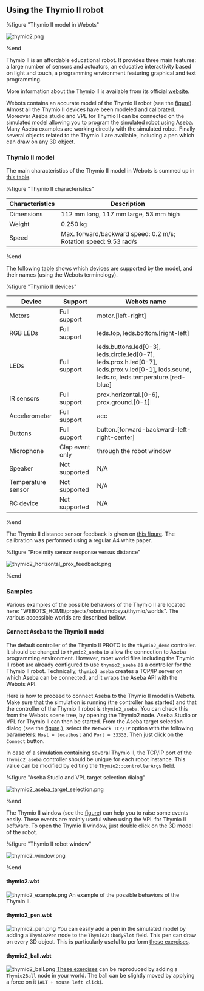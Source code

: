 ## Using the Thymio II robot

%figure "Thymio II model in Webots"

![thymio2.png](images/thymio2.png)

%end

Thymio II is an affordable educational robot.
It provides three main features: a large number of sensors and actuators, an educative interactivity based on light and touch, a programming environment featuring graphical and text programming.

More information about the Thymio II is available from its official [website](https://aseba.wikidot.com/en:thymio).

Webots contains an accurate model of the Thymio II robot (see the [figure](#thymio-ii-model-in-webots)).
Almost all the Thymio II devices have been modeled and calibrated.
Moreover Aseba studio and VPL for Thymio II can be connected on the simulated model allowing you to program the simulated robot using Aseba.
Many Aseba examples are working directly with the simulated robot.
Finally several objects related to the Thymio II are available, including a pen which can draw on any 3D object.

### Thymio II model

The main characteristics of the Thymio II model in Webots is summed up in [this table](#thymio-ii-characteristics).

%figure "Thymio II characteristics"

| Characteristics     | Description                                                                     |
| ------------------- | ------------------------------------------------------------------------------- |
| Dimensions          | 112 mm long, 117 mm large, 53 mm high                                           |
| Weight              | 0.250 kg                                                                        |
| Speed               | Max. forward/backward speed: 0.2 m/s; Rotation speed: 9.53 rad/s                |

%end

The following [table](#thymio-ii-devices) shows which devices are supported by the model, and their names (using the Webots terminology).

%figure "Thymio II devices"

| Device             | Support         | Webots name                                                                                                                               |
| ------------------ | --------------- | ----------------------------------------------------------------------------------------------------------------------------------------- |
| Motors             | Full support    | motor.[left-right]                                                                                                                        |
| RGB LEDs           | Full support    | leds.top, leds.bottom.[right-left]                                                                                                        |
| LEDs               | Full support    | leds.buttons.led[0-3], leds.circle.led[0-7], leds.prox.h.led[0-7], leds.prox.v.led[0-1], leds.sound, leds.rc, leds.temperature.[red-blue] |
| IR sensors         | Full support    | prox.horizontal.[0-6], prox.ground.[0-1]                                                                                                  |
| Accelerometer      | Full support    | acc                                                                                                                                       |
| Buttons            | Full support    | button.[forward-backward-left-right-center]                                                                                               |
| Microphone         | Clap event only | through the robot window                                                                                                                  |
| Speaker            | Not supported   | N/A                                                                                                                                       |
| Temperature sensor | Not supported   | N/A                                                                                                                                       |
| RC device          | Not supported   | N/A                                                                                                                                       |

%end

The Thymio II distance sensor feedback is given on [this figure](#proximity-sensor-response-versus-distance).
The calibration was performed using a regular A4 white paper.

%figure "Proximity sensor response versus distance"

![thymio2_horizontal_prox_feedback.png](images/thymio2_horizontal_prox_feedback.png)

%end

### Samples

Various examples of the possible behaviors of the Thymio II are located here: "WEBOTS\_HOME/projects/robots/mobsya/thymio/worlds".
The various accessible worlds are described bellow.

#### Connect Aseba to the Thymio II model

The default controller of the Thymio II PROTO is the `thymio2_demo` controller.
It should be changed to `thymio2_aseba` to allow the connection to Aseba programming environment.
However, most world files including the Thymio II robot are already configured to use `thymio2_aseba` as a controller for the Thymio II robot.
Technically, `thymio2_aseba` creates a TCP/IP server on which Aseba can be connected, and it wraps the Aseba API with the Webots API.

Here is how to proceed to connect Aseba to the Thymio II model in Webots.
Make sure that the simulation is running (the controller has started) and that the controller of the Thymio II robot is `thymio2_aseba`.
You can check this from the Webots scene tree, by opening the Thymio2 node.
Aseba Studio or VPL for Thymio II can then be started.
From the Aseba target selection dialog (see the [figure](#aseba-studio-and-vpl-target-selection-dialog).), select the `Network TCP/IP` option with the following parameters: `Host = localhost` and `Port = 33333`.
Then just click on the `Connect` button.

In case of a simulation containing several Thymio II, the TCP/IP port of the `thymio2_aseba` controller should be unique for each robot instance.
This value can be modified by editing the `Thymio2::controllerArgs` field.

%figure "Aseba Studio and VPL target selection dialog"

![thymio2_aseba_target_selection.png](images/thymio2_aseba_target_selection.png)

%end

The Thymio II window (see the [figure](#thymio-ii-robot-window)) can help you to raise some events easily.
These events are mainly useful when using the VPL for Thymio II software.
To open the Thymio II window, just double click on the 3D model of the robot.

%figure "Thymio II robot window"

![thymio2_window.png](images/thymio2_window.png)

%end

#### thymio2.wbt

![thymio2_example.png](images/thymio2_example.png) An example of the possible behaviors of the Thymio II.

#### thymio2\_pen.wbt

![thymio2_pen.png](images/thymio2_pen.png) You can easily add a pen in the simulated model by adding a `Thymio2Pen` node to the `Thymio2::bodySlot` field.
This pen can draw on every 3D object.
This is particularly useful to perform [these exercises](https://aseba.wikidot.com/en:thymiodrawing).


#### thymio2\_ball.wbt

![thymio2_ball.png](images/thymio2_ball.png) [These exercises](https://aseba.wikidot.com/en:thymioballeinverse) can be reproduced by adding a `Thymio2Ball` node in your world.
The ball can be slightly moved by applying a force on it (`ALT + mouse left click`).
